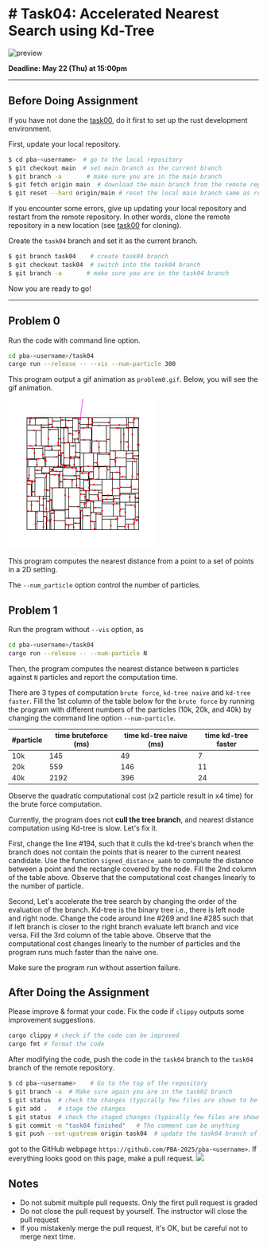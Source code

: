 # # Task04: Accelerated Nearest Search using Kd-Tree

![preview](thumbnail.gif)

**Deadline: May 22 (Thu) at 15:00pm**

----

## Before Doing Assignment

If you have not done the [task00](../task00), do it first to set up the rust development environment.

First, update your local repository.

```bash
$ cd pba-<username>  # go to the local repository
$ git checkout main  # set main branch as the current branch
$ git branch -a       # make sure you are in the main branch
$ git fetch origin main  # download the main branch from the remote repository
$ git reset --hard origin/main # reset the local main branch same as remote repository
```

If you encounter some errors, give up updating your local repository and restart from the remote repository. 
In other words, clone the remote repository in a new location (see [task00](../task00) for cloning).

Create the `task04` branch and set it as the current branch.

```bash
$ git branch task04    # create task04 branch
$ git checkout task04  # switch into the task04 branch
$ git branch -a       # make sure you are in the task04 branch
```

Now you are ready to go!

---

## Problem 0

Run the code with command line option. 

```bash
cd pba-<username>/task04
cargo run --release -- --vis --num-particle 300
```

This program output a gif animation as `problem0.gif`. Below, you will see the gif animation.

![problem0](problem0.gif)

This program computes the nearest distance from a point to a set of points in a 2D setting.

The `--num_particle` option control the number of particles.

## Problem 1

Run the program without `--vis` option, as
```bash
cd pba-<username>/task04
cargo run --release -- --num-particle N
```
Then, the program computes the nearest distance between `N` particles against `N` particles and report the computation time.

There are 3 types of computation `brute force`, `kd-tree naive` and `kd-tree faster`. 
Fill the 1st column of the table below for the `brute force` by running the program with different numbers of the particles (10k, 20k, and 40k) by changing the command line option `--num-particle`.

| #particle | time bruteforce (ms) | time kd-tree naive (ms) | time kd-tree faster |
|-----------|----------------------|-------------------------|---------------------|
| 10k       |          145         |            49           |          7          |
| 20k       |          559         |           146           |         11          | 
| 40k       |         2192         |           396           |         24          |

Observe the quadratic computational cost (x2 particle result in x4 time) for the brute force computation.

Currently, the program does not **cull the tree branch**, and nearest distance computation using Kd-tree is slow.
Let's fix it. 

First, change the line #194, such that it culls the kd-tree's branch when the branch does not contain the points that is nearer to the current nearest candidate.
Use the function `signed_distance_aabb` to compute the distance between a point and the rectangle covered by the node.
Fill the 2nd column of the table above. Observe that the computational cost changes linearly to the number of particle. 


Second, Let's  accelerate the tree search by changing the order of the evaluation of the branch.
Kd-tree is the binary tree i.e., there is left node and right node. 
Change the code around line #269 and line #285 such that if left branch is closer to the right branch evaluate left branch and vice versa.
Fill the 3rd column of the table above. Observe that the computational cost changes linearly to the number of particles and the program runs much faster than the naive one.


Make sure the program run without assertion failure. 


## After Doing the Assignment

Please improve & format your code. Fix the code if `clippy` outputs some improvement suggestions.

```bash
cargo clippy # check if the code can be improved   
cargo fmt # format the code
```

After modifying the code, push the code in the `task04` branch to the `task04` branch of the remote repository.

```bash
$ cd pba-<username>    # Go to the top of the repository
$ git branch -a  # Make sure again you are in the task02 branch
$ git status  # check the changes (typically few files are shown to be "updated")
$ git add .   # stage the changes
$ git status  # check the staged changes (typically few files are shown to be "staged")
$ git commit -m "task04 finished"   # The comment can be anything
$ git push --set-upstream origin task04  # update the task04 branch of the remote repository
```

got to the GitHub webpage `https://github.com/PBA-2025/pba-<username>`.
If everything looks good on this page, make a pull request.
![](../doc/pullrequest.png)

## Notes
- Do not submit multiple pull requests. Only the first pull request is graded
- Do not close the pull request by yourself. The instructor will close the pull request
- If you mistakenly merge the pull request, it's OK, but be careful not to merge next time.

